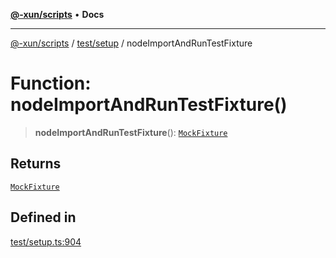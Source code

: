 [**@-xun/scripts**](../../../README.md) • **Docs**

***

[@-xun/scripts](../../../README.md) / [test/setup](../README.md) / nodeImportAndRunTestFixture

# Function: nodeImportAndRunTestFixture()

> **nodeImportAndRunTestFixture**(): [`MockFixture`](../interfaces/MockFixture.md)

## Returns

[`MockFixture`](../interfaces/MockFixture.md)

## Defined in

[test/setup.ts:904](https://github.com/Xunnamius/xscripts/blob/0bf89cad7426062a1d0f1ed6b9e69c1e60c734aa/test/setup.ts#L904)
